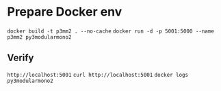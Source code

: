 # Prepare Docker env

`docker build -t p3mm2 . --no-cache`
`docker run -d -p 5001:5000 --name p3mm2 py3modularmono2`

## Verify

`http://localhost:5001`
`curl http://localhost:5001`
`docker logs py3modularmono2`
